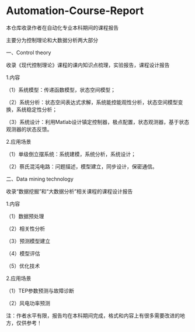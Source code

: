 # Automation-Course-Report

本仓库收录作者在自动化专业本科期间的课程报告

主要分为控制理论和大数据分析两大部分

一、Control theory

收录《现代控制理论》课程的课内知识点梳理，实验报告，课程设计报告

1.内容

（1）系统模型：传递函数模型，状态空间模型；

（2）系统分析：状态空间表达式求解，系统能控能观性分析，状态空间模型变换，系统稳定性分析；

（3）系统设计：利用Matlab设计镇定控制器，极点配置，状态观测器，基于状态观测器的状态反馈。

2.应用场景

（1）单级倒立摆系统：系统建模，系统分析，系统设计；

（2）蔡氏混沌电路：问题描述，模型建立，同步设计，保密通信。

二、Data mining technology

收录“数据挖掘”和“大数据分析”相关课程的课程设计报告

1.内容

（1）数据预处理

（2）相关性分析

（3）预测模型建立

（4）模型评估

（5）优化技术

2.应用场景

（1）TEP参数预测与故障诊断

（2）风电功率预测

注：作者水平有限，报告均在本科期间完成，格式和内容上有很多需要改进的地方，仅供参考！
